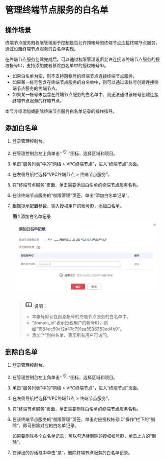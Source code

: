 # 管理终端节点服务的白名单<a name="vpcep_03_0105"></a>

## 操作场景<a name="section36431969511"></a>

终端节点服务的权限管理用于控制是否允许跨帐号的终端节点连接终端节点服务，通过设置终端节点服务的白名单实现。

在终端节点服务创建完成后，可以通过权限管理设置允许连接该终端节点服务的授权帐号ID，支持添加或者移除白名单中的授权帐号ID。

-   如果白名单为空，则不支持跨帐号的终端节点连接终端节点服务。
-   如果某一帐号包含在终端节点服务的白名单中，则可以通过该帐号创建连接终端节点服务的终端节点。
-   如果某一帐号未包含在终端节点服务的白名单中，则无法通过该帐号创建连接终端节点服务的终端节点。

本节介绍添加或删除终端节点服务白名单记录的操作指导。

## 添加白名单<a name="section8336156155011"></a>

1.  登录管理控制台。
2.  在管理控制台左上角单击“![](figures/icon-region.png)”图标，选择区域和项目。

1.  单击“服务列表”中的“网络 \> VPC终端节点”，进入“终端节点”页面。

1.  在左侧导航栏选择“VPC终端节点 \> 终端节点服务”。
2.  在“终端节点服务”页面，单击需要添加白名单的终端节点服务名称。
3.  在该终端节点服务的“权限管理”页签，单击“添加白名单记录”。
4.  根据提示配置参数，输入授权用户的帐号ID，添加白名单。

    **图 1**  添加白名单记录<a name="fig1235465015910"></a>  
    ![](figures/添加白名单记录.png "添加白名单记录")

    >![](public_sys-resources/icon-note.gif) **说明：** 
    >-   本帐号默认在自身帐号的终端节点服务的白名单中。
    >-   “domain\_id”表示授权用户的帐号ID，例如“1564ec50ef2a47c791ea5536353ed4b9”。
    >-   添加“\*”到白名单，表示所有用户可访问。


## 删除白名单<a name="section1065018297113"></a>

1.  登录管理控制台。
2.  在管理控制台左上角单击“![](figures/icon-region.png)”图标，选择区域和项目。

1.  单击“服务列表”中的“网络 \> VPC终端节点”，进入“终端节点”页面。

1.  在左侧导航栏选择“VPC终端节点 \> 终端节点服务”。
2.  在“终端节点服务”页面，单击需要删除白名单的终端节点服务名称。
3.  在该终端节点服务的“权限管理”页签，单击对应授权帐号ID“操作”栏下的“删除”，即可删除对应的白名单记录。

    如果要删除多个白名单记录，可以勾选待删除的授权帐号ID，单击上方的“删除”。

4.  在弹出的对话框中单击“是”，删除终端节点服务的白名单记录。

